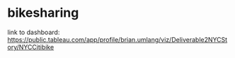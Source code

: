 # bikesharing

link to dashboard: https://public.tableau.com/app/profile/brian.umlang/viz/Deliverable2NYCStory/NYCCitibike
